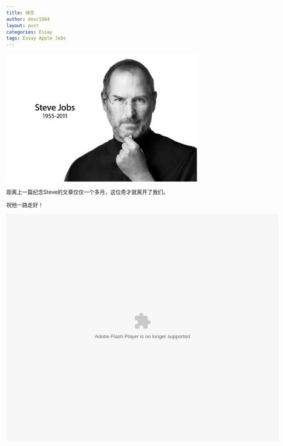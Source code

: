 ```yaml
---
title: 悼念
author: desc1984
layout: post
categories: Essay
tags: Essay Apple Jobs
---
```


![jobs](/assets/2011-10-06-mourning-jobs.png)

<!-- more -->

距离上一篇纪念Steve的文章仅仅一个多月，这位奇才就离开了我们。

祝他一路走好！

<embed src="http://player.youku.com/player.php/sid/XMzEwMjY1NjA0/v.swf" allowFullScreen="true" quality="high" width="720" height="600" align="middle" allowScriptAccess="always" type="application/x-shockwave-flash"></embed>
